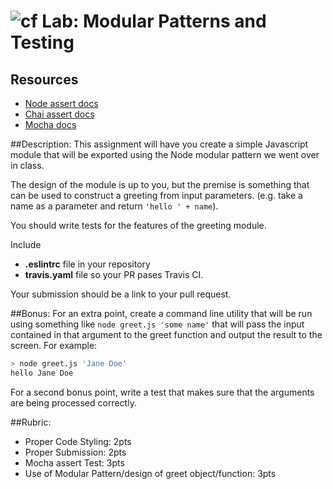 ![cf](http://i.imgur.com/7v5ASc8.png) Lab: Modular Patterns and Testing
===

## Resources
* [Node assert docs](https://nodejs.org/dist/latest-v4.x/docs/api/assert.html)
* [Chai assert docs](http://chaijs.com/api/assert/)
* [Mocha docs](http://mochajs.org/#getting-started)

##Description:
This assignment will have you create a simple Javascript module that will be exported 
using the Node modular pattern we went over in class. 

The design of the module is up to you, but the premise is something that can be used to 
construct a greeting from input parameters. (e.g. take a name as a parameter and return `'hello ' + name`).  

You should write tests for the features of the greeting module.  

Include
- **.eslintrc** file in your repository
- **travis.yaml** file so your PR pases Travis CI.  

Your submission should be a link to your pull request.  

##Bonus:
For an extra point, create a command line utility that will be run using something like 
`node greet.js 'some name'` that will pass the input contained 
in that argument to the greet function and output the result to the screen. For example:

```sh
> node greet.js 'Jane Doe'
hello Jane Doe
```

For a second bonus point, write a test that makes sure that the arguments are being 
processed correctly.

##Rubric:

  * Proper Code Styling: 2pts
  * Proper Submission: 2pts
  * Mocha assert Test: 3pts
  * Use of Modular Pattern/design of greet object/function: 3pts
